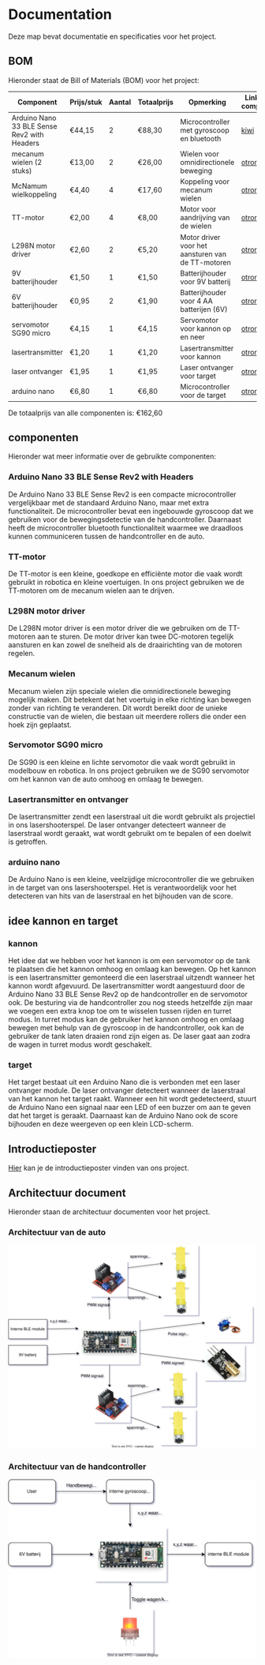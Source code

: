 # Documentation

Deze map bevat documentatie en specificaties voor het project.

## BOM

Hieronder staat de Bill of Materials (BOM) voor het project:

| Component         | Prijs/stuk | Aantal | Totaalprijs | Opmerking               | Link naar component                |
|-------------------|------------|--------|-------------|-------------------------|------------------------------------|
| Arduino Nano 33 BLE Sense Rev2 with Headers       | €44,15     | 2      | €88,30     | Microcontroller met gyroscoop en bluetooth         | [kiwi](https://www.kiwi-electronics.com/en/arduino-nano-33-ble-sense-rev2-with-headers-11207?srsltid=AfmBOorEKgNR_dinSSKnJzBCy2cwIM_K1HHhxGHojLlitCHDhjyoVGH4) |
| mecanum wielen (2 stuks)    | €13,00    | 2      | €26,00     | Wielen voor omnidirectionele beweging | [otronic](https://www.otronic.nl/nl/mecanum-wiel-omnidirectioneel-wiel-80mm-a-geel-set.html) |
| McNamum wielkoppeling | €4,40     | 4      | €17,60      | Koppeling voor mecanum wielen | [otronic](https://www.otronic.nl/nl/67mm-mcnamum-wielkoppeling-met-m2530-schroef.html) |
| TT-motor | €2,00     | 4      | €8,00      | Motor voor aandrijving van de wielen | [otronic](https://www.otronic.nl/nl/tt-motor-voor-aandrijving-wielen-dubbele-as.html) |
| L298N motor driver | €2,60     | 2      | €5,20      | Motor driver voor het aansturen van de TT-motoren | [otronic](https://www.otronic.nl/nl/l298n-motor-driver-board-rood.html) |
| 9V batterijhouder | €1,50     | 1      | €1,50      | Batterijhouder voor 9V batterij | [otronic](https://www.otronic.nl/nl/9v-batterijhouder-met-aan-uit-tuimelschakelaar-9-v.html) |
| 6V batterijhouder | €0,95     | 2      | €1,90      | Batterijhouder voor 4 AA batterijen (6V) | [otronic](https://www.otronic.nl/nl/4x-aa-batterijhouder-6v.html) |
| servomotor SG90 micro | €4,15     | 1      | €4,15      | Servomotor voor kannon op en neer | [otronic](https://www.otronic.nl/nl/servo-sg90-micro-180-graden.html?source=googlebase&gad_source=1&gad_campaignid=19639985996&gbraid=0AAAAACZK5qt2WCV4nNg-E26CpEE2x9rUz&gclid=CjwKCAjwup3HBhAAEiwA7euZuk2WwIJDgAclXEV5tnT1Aj656PHRDnFzcf_AuOX2mFILzhPvTrnJZBoCsQ8QAvD_BwE) |
| lasertransmitter | €1,20     | 1      | €1,20      | Lasertransmitter voor kannon | [otronic](https://www.otronic.nl/nl/laser-diode-5v-module-rode-laser-650nm-5mw-koperen.html) |
| laser ontvanger | €1,95     | 1      | €1,95      | Laser ontvanger voor target | [otronic](https://www.otronic.nl/nl/5v-ontvanger-module-voor-laser-diode.html?source=googlebase&gad_source=1&gad_campaignid=19639985996&gbraid=0AAAAACZK5qt2WCV4nNg-E26CpEE2x9rUz&gclid=CjwKCAjwup3HBhAAEiwA7euZuiG-O_8Bph6YO7Qr4fJCEoCmUfKjolpxiwBfOWCFe0IP3KCnW2P0xhoCoPUQAvD_BwE) |
| arduino nano | €6,80     | 1      | €6,80      | Microcontroller voor de target | [otronic](https://www.otronic.nl/nl/nano-v3-arduino-compatible-ch340-voorgesoldeerd.html?source=googlebase&gad_source=1&gad_campaignid=19639985996&gbraid=0AAAAACZK5qt2WCV4nNg-E26CpEE2x9rUz&gclid=CjwKCAjwup3HBhAAEiwA7euZuuQCWR5InQhULsq2bEmu5rOgdqvDIouzecjb0gOtY7eFn1gCphPufxoCwbwQAvD_BwE) |

De totaalprijs van alle componenten is: €162,60

## componenten

Hieronder wat meer informatie over de gebruikte componenten:

### Arduino Nano 33 BLE Sense Rev2 with Headers

De Arduino Nano 33 BLE Sense Rev2 is een compacte  microcontroller vergelijkbaar met de standaard Arduino Nano, maar met extra functionaliteit. De microcontroller bevat een ingebouwde gyroscoop dat we gebruiken voor de bewegingsdetectie van de handcontroller. Daarnaast heeft de microcontroller bluetooth functionaliteit waarmee we draadloos kunnen communiceren tussen de handcontroller en de auto.

### TT-motor

De TT-motor is een kleine, goedkope en efficiënte motor die vaak wordt gebruikt in robotica en kleine voertuigen. In ons project gebruiken we de TT-motoren om de mecanum wielen aan te drijven.

### L298N motor driver

De L298N motor driver is een motor driver die we gebruiken om de TT-motoren aan te sturen. De motor driver kan twee DC-motoren tegelijk aansturen en kan zowel de snelheid als de draairichting van de motoren regelen.

### Mecanum wielen

Mecanum wielen zijn speciale wielen die omnidirectionele beweging mogelijk maken. Dit betekent dat het voertuig in elke richting kan bewegen zonder van richting te veranderen. Dit wordt bereikt door de unieke constructie van de wielen, die bestaan uit meerdere rollers die onder een hoek zijn geplaatst.

### Servomotor SG90 micro

De SG90 is een kleine en lichte servomotor die vaak wordt gebruikt in modelbouw en robotica. In ons project gebruiken we de SG90 servomotor om het kannon van de auto omhoog en omlaag te bewegen.

### Lasertransmitter en ontvanger

De lasertransmitter zendt een laserstraal uit die wordt gebruikt als projectiel in ons lasershooterspel. De laser ontvanger detecteert wanneer de laserstraal wordt geraakt, wat wordt gebruikt om te bepalen of een doelwit is getroffen.

### arduino nano

De Arduino Nano is een kleine, veelzijdige microcontroller die we gebruiken in de target van ons lasershooterspel. Het is verantwoordelijk voor het detecteren van hits van de laserstraal en het bijhouden van de score.

## idee kannon en target

### kannon

Het idee dat we hebben voor het kannon is om een servomotor op de tank te plaatsen die het kannon omhoog en omlaag kan bewegen. Op het kannon is een lasertransmitter gemonteerd die een laserstraal uitzendt wanneer het kannon wordt afgevuurd. De lasertransmitter wordt aangestuurd door de Arduino Nano 33 BLE Sense Rev2 op de handcontroller en de servomotor ook. De besturing via de handcontroller zou nog steeds hetzelfde zijn maar we voegen een extra knop toe om te wisselen tussen rijden en turret modus. In turret modus kan de gebruiker het kannon omhoog en omlaag bewegen met behulp van de gyroscoop in de handcontroller, ook kan de gebruiker de tank laten draaien rond zijn eigen as. De laser gaat aan zodra de wagen in turret modus wordt geschakelt.

### target

Het target bestaat uit een Arduino Nano die is verbonden met een laser ontvanger module. De laser ontvanger detecteert wanneer de laserstraal van het kannon het target raakt. Wanneer een hit wordt gedetecteerd, stuurt de Arduino Nano een signaal naar een LED of een buzzer om aan te geven dat het target is geraakt. Daarnaast kan de Arduino Nano ook de score bijhouden en deze weergeven op een klein LCD-scherm.

## Introductieposter

[Hier](./Introductieposter/introductieposter.md) kan je de introductieposter vinden van ons project.

## Architectuur document

Hieronder staan de architectuur documenten voor het project.

### Architectuur van de auto

![Architectuur van de auto](./schema's/RC_wagen.drawio.svg)

### Architectuur van de handcontroller

![Architectuur van de handcontroller](./schema's/Handcontroller.drawio.svg)
